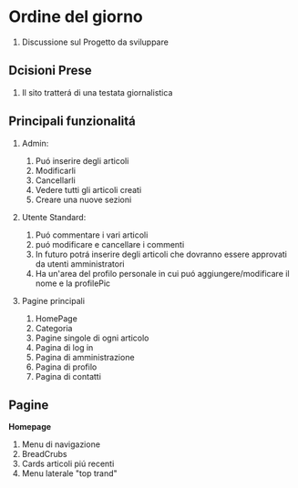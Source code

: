 # Ordine del giorno

1. Discussione sul Progetto da sviluppare

## Dcisioni Prese

1. Il sito tratterá di una testata giornalistica

## Principali funzionalitá

1. Admin:
    1. Puó inserire degli articoli
    2. Modificarli
    3. Cancellarli
    4. Vedere tutti gli articoli creati
    5. Creare una nuove sezioni

2. Utente Standard:
    1. Puó commentare i vari articoli
    2. puó modificare e cancellare i commenti
    3. In futuro potrá inserire degli articoli che dovranno essere approvati da utenti amministratori
    4. Ha un'area del profilo personale in cui puó aggiungere/modificare il nome e la profilePic

3. Pagine principali
    1. HomePage
    2. Categoria
    3. Pagine singole di ogni articolo
    4. Pagina di log in
    5. Pagina di amministrazione
    6. Pagina di profilo
    7. Pagina di contatti

## Pagine

**Homepage**

1. Menu di navigazione
2. BreadCrubs
3. Cards articoli piú recenti
4. Menu laterale "top trand"